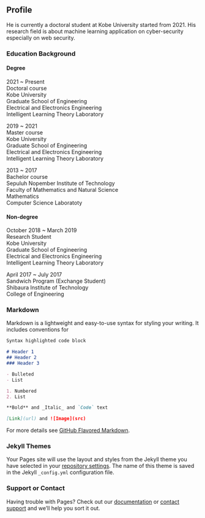 ## Profile

He is currently a doctoral student at Kobe University started from 2021. His research field is about machine learning application on cyber-security especially on web security.

### Education Background
#### Degree
2021 ~ Present<br>
Doctoral course<br>
Kobe University<br>
Graduate School of Engineering<br>
Electrical and Electronics Engineering<br>
Intelligent Learning Theory Laboratory<br>

2019 ~ 2021<br>
Master course<br>
Kobe University<br>
Graduate School of Engineering<br>
Electrical and Electronics Engineering<br>
Intelligent Learning Theory Laboratory<br>

2013 ~ 2017<br>
Bachelor course<br>
Sepuluh Nopember Institute of Technology<br>
Faculty of Mathematics and Natural Science<br>
Mathematics<br>
Computer Science Laboratoty<br>

#### Non-degree
October 2018 ~ March 2019<br>
Research Student<br>
Kobe University<br>
Graduate School of Engineering<br>
Electrical and Electronics Engineering<br>
Intelligent Learning Theory Laboratory<br>

April 2017 ~ July 2017<br>
Sandwich Program (Exchange Student)<br>
Shibaura Institute of Technology<br>
College of Engineering<br>

### Markdown

Markdown is a lightweight and easy-to-use syntax for styling your writing. It includes conventions for

```markdown
Syntax highlighted code block

# Header 1
## Header 2
### Header 3

- Bulleted
- List

1. Numbered
2. List

**Bold** and _Italic_ and `Code` text

[Link](url) and ![Image](src)
```

For more details see [GitHub Flavored Markdown](https://guides.github.com/features/mastering-markdown/).

### Jekyll Themes

Your Pages site will use the layout and styles from the Jekyll theme you have selected in your [repository settings](https://github.com/rozimahfud/rozimahfud.github.io/settings/pages). The name of this theme is saved in the Jekyll `_config.yml` configuration file.

### Support or Contact

Having trouble with Pages? Check out our [documentation](https://docs.github.com/categories/github-pages-basics/) or [contact support](https://support.github.com/contact) and we’ll help you sort it out.
